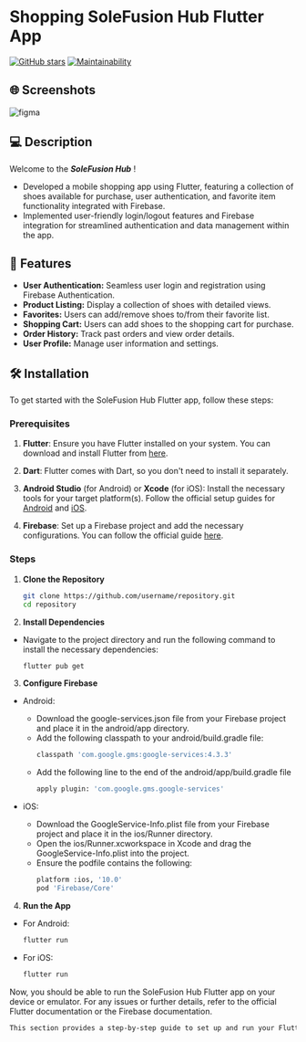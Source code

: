 # Shopping SoleFusion Hub Flutter App
[![GitHub stars](https://img.shields.io/badge/Stars-0-yellow.svg?style=flat-square)](https://github.com/username/repository/stargazers)
[![Maintainability](https://img.shields.io/badge/Maintainability-100%25-brightgreen.svg?style=flat-square)](https://codeclimate.com/github/username/repository)

## :globe_with_meridians: Screenshots
![figma](https://github.com/sophieLe256/mobile_final_app_project/assets/102685323/127d9945-c5d7-47b3-99cf-c6d8d402b24f)

## :computer: Description
Welcome to the ***SoleFusion Hub*** ! 
- Developed a mobile shopping app using Flutter, featuring a collection of shoes available for purchase, user authentication, and favorite
item functionality integrated with Firebase.
- Implemented user-friendly login/logout features and Firebase integration for streamlined authentication and data management within the app.

## :iphone: Features
- **User Authentication:** Seamless user login and registration using Firebase Authentication.
- **Product Listing:** Display a collection of shoes with detailed views.
- **Favorites:** Users can add/remove shoes to/from their favorite list.
- **Shopping Cart:** Users can add shoes to the shopping cart for purchase.
- **Order History:** Track past orders and view order details.
- **User Profile:** Manage user information and settings.

## :hammer_and_wrench: Installation

To get started with the SoleFusion Hub Flutter app, follow these steps:

### Prerequisites

1. **Flutter**: Ensure you have Flutter installed on your system. You can download and install Flutter from [here](https://flutter.dev/docs/get-started/install).

2. **Dart**: Flutter comes with Dart, so you don't need to install it separately.

3. **Android Studio** (for Android) or **Xcode** (for iOS): Install the necessary tools for your target platform(s). Follow the official setup guides for [Android](https://flutter.dev/docs/get-started/editor?tab=androidstudio) and [iOS](https://flutter.dev/docs/get-started/editor?tab=ios).

4. **Firebase**: Set up a Firebase project and add the necessary configurations. You can follow the official guide [here](https://firebase.flutter.dev/docs/overview).

### Steps

1. **Clone the Repository**

   ```bash
   git clone https://github.com/username/repository.git
   cd repository

2. **Install Dependencies**
- Navigate to the project directory and run the following command to install the necessary dependencies:
  ```bash
  flutter pub get
  
3. **Configure Firebase**

- Android:

  - Download the google-services.json file from your Firebase project and place it in the android/app directory.
  - Add the following classpath to your android/build.gradle file:
    ```bash
    classpath 'com.google.gms:google-services:4.3.3'

  - Add the following line to the end of the android/app/build.gradle file
    ```bash
    apply plugin: 'com.google.gms.google-services'
    
- iOS:

  - Download the GoogleService-Info.plist file from your Firebase project and place it in the ios/Runner directory.
  - Open the ios/Runner.xcworkspace in Xcode and drag the GoogleService-Info.plist into the project.
  - Ensure the podfile contains the following:
     ```bash
     platform :ios, '10.0'
     pod 'Firebase/Core'

4. **Run the App**

  - For Android:
    ```bash
    flutter run

   - For iOS:
     ```bash
     flutter run

Now, you should be able to run the SoleFusion Hub Flutter app on your device or emulator. For any issues or further details, refer to the official Flutter documentation or the Firebase documentation.
 ```bash
This section provides a step-by-step guide to set up and run your Flutter app, including the necessary prerequisites, cloning the repository, installing dependencies, configuring Firebase, and running the app on your target platform. If you need more specific details or further customization, let me know!

